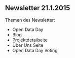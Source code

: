 ## Newsletter 21.1.2015

Themen des Newsletter:

- Open Data Day
- Blog
- Projektdetailseite
- Über Uns Seite
- Open Data Day Voting
